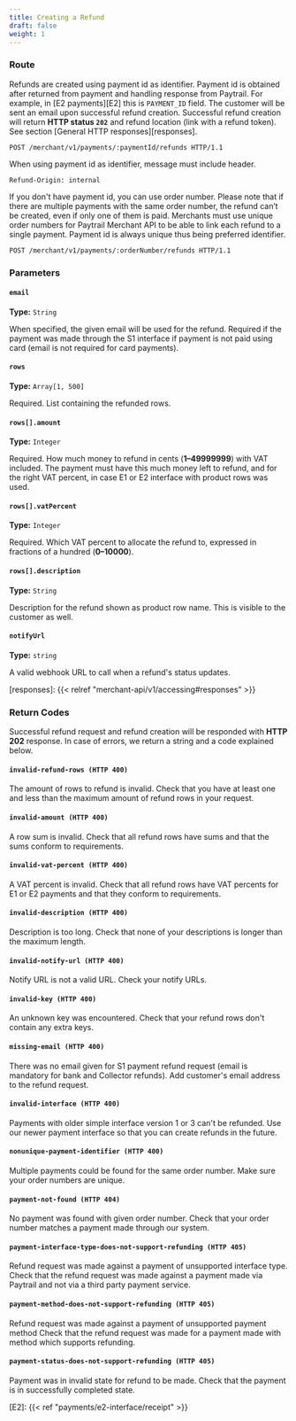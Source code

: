 ```yaml
---
title: Creating a Refund
draft: false
weight: 1
---
```


### Route

Refunds are created using payment id as identifier. Payment id is obtained after returned from payment and handling response from Paytrail. For example, in [E2 payments][E2] this is `PAYMENT_ID` field. The customer will be sent an email upon successful refund creation. Successful refund creation will return **HTTP status `202`** and refund location (link with a refund token). See section [General HTTP responses][responses].

```http
POST /merchant/v1/payments/:paymentId/refunds HTTP/1.1
```
When using payment id as identifier, message must include header.
```http
Refund-Origin: internal
```

If you don't have payment id, you can use order number. Please note that if there are multiple payments with the same order number, the refund can’t be created, even if only one of them is paid. Merchants must use unique order numbers for Paytrail Merchant API to be able to link each refund to a single payment. Payment id is always unique thus being preferred identifier.


```http
POST /merchant/v1/payments/:orderNumber/refunds HTTP/1.1
```

### Parameters

#### `email`
**Type:** `String`

When specified, the given email will be used for the refund. Required if the payment was made through the S1 interface if payment is not paid using card (email is not required for card payments).

#### `rows`
**Type:** `Array[1, 500]`

Required. List containing the refunded rows.

#### `rows[].amount`
**Type:** `Integer`

Required. How much money to refund in cents (**1–49999999**) with VAT included. The payment must have this much money left to refund, and for the right VAT percent, in case E1 or E2 interface with product rows was used.

#### `rows[].vatPercent`
**Type:** `Integer`

Required. Which VAT percent to allocate the refund to, expressed in fractions of a hundred (**0–10000**).

#### `rows[].description`
**Type:** `String`

Description for the refund shown as product row name. This is visible to the customer as well.

#### `notifyUrl`
**Type:** `string`

A valid webhook URL to call when a refund's status updates.

[responses]: {{< relref "merchant-api/v1/accessing#responses" >}}

### Return Codes

Successful refund request and refund creation will be responded with **HTTP 202** response. In case of errors, we return a string and a code explained below.

#### `invalid-refund-rows (HTTP 400)`
The amount of rows to refund is invalid. Check that you have at least one and less than the maximum amount of refund rows in your request.

#### `invalid-amount (HTTP 400)`
A row sum is invalid. Check that all refund rows have sums and that the sums conform to requirements.

#### `invalid-vat-percent (HTTP 400)`
A VAT percent is invalid. Check that all refund rows have VAT percents for E1 or E2 payments and that they conform to requirements.

#### `invalid-description (HTTP 400)`
Description is too long. Check that none of your descriptions is longer than the maximum length.

#### `invalid-notify-url (HTTP 400)`
Notify URL is not a valid URL. Check your notify URLs.

#### `invalid-key (HTTP 400)`
An unknown key was encountered. Check that your refund rows don't contain any extra keys.

#### `missing-email (HTTP 400)`
There was no email given for S1 payment refund request (email is mandatory for bank and Collector refunds). Add customer's email address to the refund request.

#### `invalid-interface (HTTP 400)`
Payments with older simple interface version 1 or 3 can't be refunded. Use our newer payment interface so that you can create refunds in the future.

#### `nonunique-payment-identifier (HTTP 400)`
Multiple payments could be found for the same order number. Make sure your order numbers are unique.

#### `payment-not-found (HTTP 404)`
No payment was found with given order number. Check that your order number matches a payment made through our system.

#### `payment-interface-type-does-not-support-refunding (HTTP 405)`
Refund request was made against a payment of unsupported interface type. Check that the refund request was made against a payment made via Paytrail and not via a third party payment service.

#### `payment-method-does-not-support-refunding (HTTP 405)`
Refund request was made against a payment of unsupported payment method Check that the refund request was made for a payment made with method which supports refunding.

#### `payment-status-does-not-support-refunding (HTTP 405)`
Payment was in invalid state for refund to be made. Check that the payment is in successfully completed state.

[E2]: {{< ref "payments/e2-interface/receipt" >}}
